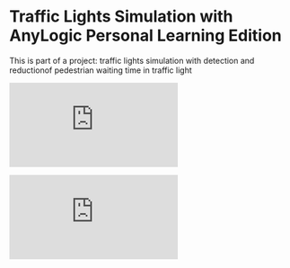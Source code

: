 # Traffic Lights Simulation with AnyLogic Personal Learning Edition

This is part of a project: traffic lights simulation with detection and reductionof pedestrian waiting time in traffic light


![Paper-1 (English) ](http://lcv.fee.unicamp.br/images/BTSym18/Papers/030.pdf)

![Undergraduate thesis (Portugese) ](https://engcomputacaopaudosferros.ufersa.edu.br/wp-content/uploads/sites/87/2018/06/tcc_cibely.pdf)
